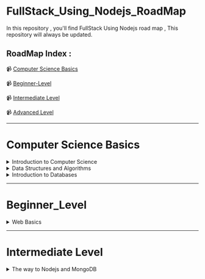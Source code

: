 # FullStack_Using_Nodejs_RoadMap
In this repository , you'll find FullStack Using Nodejs road map , This repository will always be updated.

## RoadMap Index :

📹 [ Computer Science Basics ](#Computer-Science-Basics)

📹 [Beginner-Level](#beginner_level)

📹 [ Intermediate Level](#intermediate-level)

📹 [ Advanced Level](#)

___

# Computer Science Basics

<details>
  
   <summary> Introduction to Computer Science </summary>


## Introduction to Computer Science

### Note :

 #### You choose only one of Basics :

 - CS50

   📹 [CS50's Introduction to Computer Science In English](https://www.edx.org/course/introduction-computer-science-harvardx-cs50x)


   📹 [CS50's Introduction to Computer Science In Arabic](https://youtube.com/playlist?list=PLnrlZUDQofUv7JE4QIahAyztrQU9bnJmd)
   
   OR
   
 - Python

   📹 [Introduction to Computer Science and Programming Using Python from Elzero](https://youtube.com/playlist?list=PLDoPjvoNmBAyE_gei5d18qkfIe-Z8mocs)
   
   OR
   
 - C++

   📹 [C++ In Arabic](https://youtube.com/playlist?list=PL1DUmTEdeA6IUD9Gt5rZlQfbZyAWXd-oD)

    OR

   📹  [C++ In Arabic](https://youtube.com/playlist?list=PLDoPjvoNmBAwy-rS6WKudwVeb_x63EzgS)

</details>

<details>
   
   <summary> Data Structures and Algorithms</summary>

## Data Structure for C++ and Python

### Notes : 
   When you choose C++ language , you choose data structure C++ 
   
   When you choose python language , you choose data structure python 
   

 📹 [Data Structure For C++](https://youtube.com/playlist?list=PL1DUmTEdeA6JlommmGP5wicYLxX5PVCQt)
  
 📹 [Data Structure For Python](https://youtu.be/pkYVOmU3MgA)

## Object Oriented Programming(OOP) for C++ and Python

### Notes : 
   When you choose C++ language , you choose OOP C++ 
   
   When you choose python language , you choose OOP python 
   
  📹  [OOP For C++](https://youtube.com/playlist?list=PL1DUmTEdeA6KLEvIO0NyrkT91BVle8BOU)

  ### Notes : 
  
  - You have two courses of OOP Python , you can choose one course of them
    
  📹 [OOP Python](https://youtu.be/A9kSngn7254)
    
  📹 [OOP Python](https://youtu.be/Ej_02ICOIgs)

</details>


<details>
  <summary>Introduction to Databases</summary>
  
  
## SQL Databases

### Notes : 

If you want the video translated, open the subtitle CC 

📹 [SQL Tutorial - Full Database Course for Beginners](https://www.youtube.com/watch?v=HXV3zeQKqGY)

📹 [Database Design Course - Learn how to design and plan a database for beginners](https://www.youtube.com/watch?v=ztHopE5Wnpc)

📹 [MySQL Tutorial for Beginners [Mosh]](https://www.youtube.com/watch?v=7S_tz1z_5bA&ab_channel=ProgrammingwithMosh)

📹 [MySQL Database FreeCodeCamp](https://www.youtube.com/watch?v=ER8oKX5myE0)


OR

📹 [DB-In Arabic](https://www.youtube.com/playlist?list=PL37D52B7714788190)

📹 [DB-In Arabic](https://www.youtube.com/playlist?list=PL85D9FC9DFD6B9484)

📹 [DB-ITI](https://maharatech.gov.eg/course/view.php?id=740)

#### Books 

📖 [Pro-SqL-Server-Relational-Database-Design-and-Implementation](https://drive.google.com/drive/folders/1dlLqIk3HeqfLK8j0EZhJDe3u58uFUH3O)



   </details> 

   ___

# Beginner_Level

<details> 

<summary> Web Basics </summary>
  
## What is HTTP methods & codes?

   #### Videos 
   
  📹 [HTTP-Methods](https://youtu.be/iYM2zFP3Zn0?si=lSuB1NnYNd63xEa9)
   
  📹 [HTTP-Status-Codes](https://youtu.be/wJa5CTIFj7U?si=7BfP_73I2M-diVkx)
  

## What is API & Rest API?

  📹 [API](https://www.youtube.com/watch?v=s7wmiS2mSXY)
  
  📹 [Rest-API & HTTP](https://youtu.be/Q-BpqyOT3a8?si=1G7FVh1IECi1DiPU)
  
## Front End Basics

<details>
  
   <summary>Front End Basics</summary>
   

   ### HTML & CSS & JavaScript & ES6

   #### Note :
   
   ES6 is ECMA Script (Modern JavaScript)

  📹 [ HTML - Elzero ](https://youtube.com/playlist?list=PLDoPjvoNmBAw_t_XWUFbBX-c9MafPk9ji)

  📹 [ CSS - Elzero ](https://youtube.com/playlist?list=PLDoPjvoNmBAzjsz06gkzlSrlev53MGIKe)
  
  📹 [ JavaScript- Elzero ](https://youtube.com/playlist?list=PLDoPjvoNmBAx3kiplQR_oeDqLDBUDYwVv)

  📹 [ JavaScript_Projects - Elzero ](https://youtube.com/playlist?list=PLDoPjvoNmBAz7_BgzvNcOaE-m_SnE4jiT)

  📹 [ ES6 - Elzero ](https://youtube.com/playlist?list=PLDoPjvoNmBAy3siU1b04xY24ZlstofO9M)

  ### Books
  
  📖 [JavaScript](https://drive.google.com/drive/folders/1iJkuO7kG9SwYGOViLkw0sMq0Mex8LnbW)
  
  📖 [JavaScript-ES6](https://drive.google.com/drive/folders/1IL0NBGgPA8YyHGZhv4H4U2K_NCxO62lU?hl=ar)
  
  ### Documentations 
  
  #### HTML 
  
  📹[HTML-DOCS](https://developer.mozilla.org/en-US/docs/Web/HTML)
  
  📹[HTML-DOCS](https://www.w3schools.com/html/html_intro.asp)
  
  #### CSS
  
  📹[CSS-DOCS](https://www.w3schools.com/cssref/index.php)
  
  📹[CSS-DOCS](https://developer.mozilla.org/en-US/docs/Web/CSS)

  #### JavaScript & ES6
  
  📹[JavaScript-DOCS](https://developer.mozilla.org/en-US/docs/Web/JavaScript)

  📹[JavaScript-ES6-DOCS](https://www.w3schools.com/js/js_es6.asp)
  
___

### TypeScript & Angular

#### Notes :

- Firstly , you have to take Typescript Course

- Secondly , you have to take Angular Course

  ### Typescript
   
   📹 [Typescript - Elzero ](https://youtube.com/playlist?list=PLDoPjvoNmBAy532K9M_fjiAmrJ0gkCyLJ)

  ### Angular Courses
  
    📹 [Angular - FreeCodeCamp In English](https://youtu.be/3qBXWUpoPHo)

    OR
  
    📹 [Angular - In Arabic](https://youtube.com/playlist?list=PL1ano0qwNuBwA90YwA-5d8g2wbOYHkl5h&si=wir3bvp4MDKw6VEV)
  
    📹 [Angular - ITI](https://youtube.com/playlist?list=PLesfn4TAj57WJFn86KXOInQAsCdJlp6vl&si=64jVdgkS0sXaXa47)

    ### Books
  
     📖 [Typescript](https://drive.google.com/drive/folders/1dYqdDF4_I2agdhtGWrBbZIBVRtTHQ4ER)

     📖 [Angular](https://drive.google.com/drive/folders/1dZCgm1M_T6hGyocjADWv_ex8axPY1wOl)
  
    ### Documentations
  
     📹 [Typescript-DOCS](https://www.typescriptlang.org/docs/)

     📹 [Angular-DOCS](https://angular.io/docs)
   
___
   
   ### React

    📹 [React - Codezon ](https://youtube.com/playlist?list=PLQtNtS-WfRa9LbmD8ON7rWhn-AtKTGdkn)
  
    📹 [React- FreeCodeCamp](https://youtu.be/u6gSSpfsoOQ)

   ### Books
   
    📖 [MernStack using React & Typescript](https://drive.google.com/drive/folders/1dj12CqQ0QBpiUJMcee7OQ_d5D2W5PqFJ)

   ### Documentations

    📹 [React-DOCS](https://legacy.reactjs.org/docs/getting-started.html)
   
  
</details>

</details>

___

# Intermediate Level

<details>

<summary> The way to Nodejs and MongoDB </summary>

## Nodejs & Express 

📹 [Nodejs & Express In English](https://youtu.be/Oe421EPjeBE?si=b8zoaA-QsJRTYPpz)

OR 

📹 [Nodejs & Express In Arabic](https://youtube.com/playlist?list=PLkzDzmo9y3VG_pByjuxE7uuLYvmWgfBub&si=hloSzyi7dhE-nLl_)

📹 [Nodejs & Express In Arabic](https://youtube.com/playlist?list=PLL2zWZTDFZzgxxD66mv95I8hC0pby5bdp&si=mXzdL6n1pLAxI6Dh)

📹 [Nodejs & Express ITI ](https://youtube.com/playlist?list=PLesfn4TAj57X2dgSLhv75FnAxWb84ohyO&si=lnP0r8cKUa6lEzOr)

### Books

📖 [Nodejs](https://drive.google.com/drive/folders/1dwQrUkmxawVn-rPzohTUqU2219uabhJR)

### Documentations

📹 [Nodejs-DOCS](https://nodejs.org/en/docs)

📹 [Express-DOCS](https://expressjs.com/)

## Rest-API using Postman in Nodejs

📹 [What-is-Postman](https://youtu.be/VywxIQ2ZXw4?si=GgcT25pt8O7QKmJJ)

📹 [Rest-API-Using-Postman](https://youtu.be/l8WPWK9mS5M?si=doepbl13Wm8wEfxT)

### Books

📖 [Rest-API-Using-Nodejs](https://drive.google.com/drive/folders/1dwmjgZXAaSrCpGgRfMSI58H0RCDAllyO)

## MongoDB Database

### Notes : 

 To study MongoDB course you have to study nodejs first 

📹 [MongoDB Full Course 2023](https://youtu.be/8eJJe4Slnik)

📹 [MongoDB Schema Design](https://youtu.be/leNCfU5SYR8?si=DyLYHKSfy5eiHvPR)

OR

📹 [MongoDB Crash Course](https://youtu.be/-56x56UppqQ?si=eY0SFUeaTlOfji6B)

📹 [MongoDB Crash Course 2022](https://youtu.be/2QQGWYe7IDU?si=TCekNQHm6TcSh8bo)

📹 [MongoDB + Mongoose + Nodejs Crash Course](https://youtu.be/5QEwqX5U_2M?si=BrF6-Lf6UwqhOkNx)

OR

📹 [MongoDB In Arabic](https://youtube.com/playlist?list=PLd6o9p13Lc5387FWk_GXU0Rh5AhrBGod5&si=24YQuLZVIX_Ax620)

📹 [MongoDB ITI ](https://youtube.com/playlist?list=PLesfn4TAj57XGGSmVzzpxY69-lha1EWEI&si=Nvfo_96xAPwi3VEp)

### Books

📖 [MongoDB](https://drive.google.com/drive/folders/1dU-n4HS07P_bNl_ZPCOa5mwdBgKgtedx)

### Documentations 

📖 [MongoDB-DOCS](https://www.mongodb.com/docs/)

## Projects Using Nodejs & Express 

📹 [4 Projects-Using-Express & Nodejs](https://youtu.be/qwfE7fSVaZM?si=2ZVf3wov_dpLxW5S)

## Projects Using Nodejs & Express & React

📹 [E-commerce](https://youtu.be/rMiRZ1iRC0A?si=L9UqqGLqut-5v95s)

📹 [Chat-App](https://youtu.be/mYy-d6BtqmU?si=YRHekU7c4593pUmK)

## Projects Using Nodejs & Express & Angular

📹 [Task-Manager](https://youtube.com/playlist?list=PLIjdNHWULhPSZFDzQU6AnbVQNNo1NTRpd&si=PqKRNs0HDX__X4JN)

</details>










